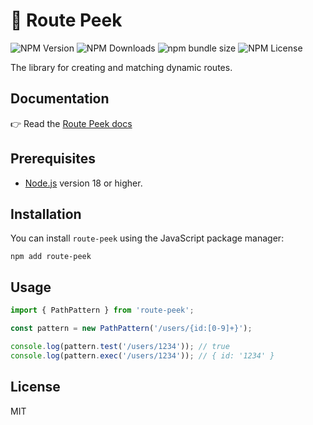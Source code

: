 # 🧱 Route Peek

![NPM Version](https://img.shields.io/npm/v/route-peek)
![NPM Downloads](https://img.shields.io/npm/dm/route-peek)
![npm bundle size](https://img.shields.io/bundlephobia/minzip/route-peek)
![NPM License](https://img.shields.io/npm/l/route-peek)

The library for creating and matching dynamic routes.

## Documentation

👉 Read the [Route Peek docs](https://stenin-nikita.github.io/route-peek/)

## Prerequisites

- [Node.js](https://nodejs.org/) version 18 or higher.

## Installation

You can install `route-peek` using the JavaScript package manager:

```shell
npm add route-peek
```

## Usage

```ts
import { PathPattern } from 'route-peek';

const pattern = new PathPattern('/users/{id:[0-9]+}');

console.log(pattern.test('/users/1234')); // true
console.log(pattern.exec('/users/1234')); // { id: '1234' }
```

## License

MIT
